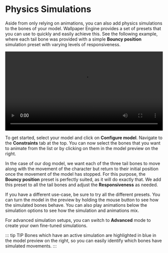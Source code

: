 # Physics Simulations

Aside from only relying on animations, you can also add physics simulations to the bones of your model. Wallpaper Engine provides a set of presets that you can use to quickly and easily achieve this. See the following example, where each tail bone was provided with a simple **Bouncy position** simulation preset with varying levels of responsiveness.

<video width="100%" controls loop>
  <source :src="$withBase('/videos/model_physics.mp4')" type="video/mp4">
  Your browser does not support the video tag.
</video>

To get started, select your model and click on **Configure model**. Navigate to the **Constraints** tab at the top. You can now select the bones that you want to animate from the list or by clicking on them in the model preview on the right.

In the case of our dog model, we want each of the three tail bones to move along with the movement of the character but return to their initial position once the movement of the model has stopped. For this purpose, the **Bouncy position** preset is perfectly suited, as it will do exactly that. We add this preset to all the tail bones and adjust the **Responsiveness** as needed.

If you have a different use-case, be sure to try all the different presets. You can turn the model in the preview by holding the mouse button to see how the simulated bones behave. You can also play animations below the simulation options to see how the simulation and animations mix.

For advanced simulation setups, you can switch to **Advanced** mode to create your own fine-tuned simulations.

::: tip TIP
Bones which have an active simulation are highlighted in blue in the model preview on the right, so you can easily identify which bones have simulated movements.
:::